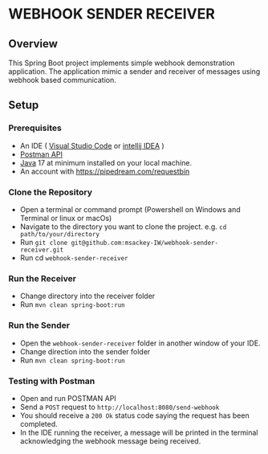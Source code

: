 # WEBHOOK SENDER RECEIVER

## Overview
This Spring Boot project implements simple webhook demonstration application. The application mimic a sender and receiver of messages using webhook based communication.

## Setup
### Prerequisites
- An IDE ( [Visual Studio Code](https://code.visualstudio.com/download) or [intellij IDEA](https://www.jetbrains.com/idea/download/?source=google&medium=cpc&campaign=APAC_en_AU_IDEA_Branded&term=intellij+idea&content=602143185772&gclid=EAIaIQobChMI-f3uuYnegwMVwqRmAh0_ewXKEAAYASABEgImY_D_BwE&section=windows) )
- [Postman API](https://www.postman.com/downloads/)
- [Java](https://www.oracle.com/java/technologies/downloads/) 17 at minimum installed on your local machine.
- An account with https://pipedream.com/requestbin

### Clone the Repository
- Open a terminal or command prompt (Powershell on Windows and Terminal or linux or macOs)
- Navigate to the directory you want to clone the project. e.g. `cd path/to/your/directory`
- Run `git clone git@github.com:msackey-IW/webhook-sender-receiver.git`
- Run cd `webhook-sender-receiver`
### Run the Receiver
- Change directory into the receiver folder
- Run `mvn clean spring-boot:run`
### Run the Sender
- Open the `webhook-sender-receiver` folder in another window of your IDE.
- Change direction into the sender folder
- Run  `mvn clean spring-boot:run`

### Testing with Postman
- Open and run POSTMAN API
- Send a `POST` request to `http://localhost:8080/send-webhook`
- You should receive a `200 Ok` status code saying the request has been completed.
- In the IDE running the receiver, a message will be printed in the terminal acknowledging the webhook message being received.



 

